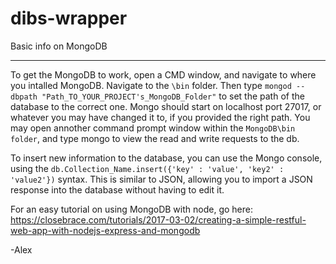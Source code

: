 # dibs-wrapper

Basic info on MongoDB
______________________________________________________________________________________________________________________________
To get the MongoDB to work, open a CMD window, and navigate to where you intalled MongoDB.  Navigate to the ```\bin``` folder. Then type ```mongod --dbpath "Path_TO_YOUR_PROJECT's_MongoDB_Folder"``` to set the path of the database to the correct one.  Mongo should start on localhost port 27017, or whatever you may have changed it to, if you provided the right path.  You may open annother command prompt window within the ```MongoDB\bin folder```, and type mongo to view the read and write requests to the db.

To insert new information to the database, you can use the Mongo console, using the ```db.Collection_Name.insert({'key' : 'value', 'key2' : 'value2'})``` syntax.  This is similar to JSON, allowing you to import a JSON response into the database without having to edit it. 

For an easy tutorial on using MongoDB with node, go here: https://closebrace.com/tutorials/2017-03-02/creating-a-simple-restful-web-app-with-nodejs-express-and-mongodb

-Alex
